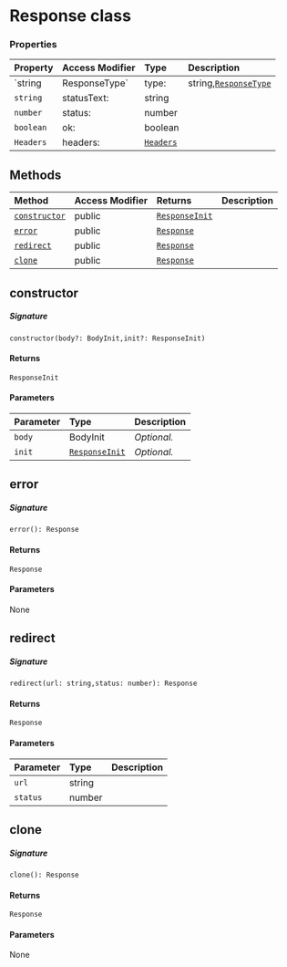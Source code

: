 # Response class









### Properties

| Property	   | Access Modifier | Type	| Description|
|:-------------|:----|:-------|:-----------|
|`string|ResponseType`     | type: | string,[`ResponseType`](ResponseType.md) |  |
|`string`     | statusText: | string |  |
|`number`     | status: | number |  |
|`boolean`     | ok: | boolean |  |
|`Headers`     | headers: | [`Headers`](Headers.md) |  |




## Methods

| Method	   | Access Modifier | Returns	| Description|
|:-------------|:----|:-------|:-----------|
|[`constructor`](#constructor~3egg9)     | public | [`ResponseInit`](ResponseInit.md) |  |
|[`error`](#error~o8xg9)     | public | [`Response`](Response.md) |  |
|[`redirect`](#redirect~ikt49)     | public | [`Response`](Response.md) |  |
|[`clone`](#clone~mtkw9)     | public | [`Response`](Response.md) |  |




## constructor



##### Signature
`constructor(body?: BodyInit,init?: ResponseInit)`

#### Returns
`ResponseInit`

#### Parameters


| Parameter	   | Type    | Description |
|:-------------|:---------------|:------------|
| `body`    | BodyInit | _Optional._ |
| `init`    | [`ResponseInit`](ResponseInit.md) | _Optional._ |


## error



##### Signature
`error(): Response`

#### Returns
`Response`

#### Parameters
None


## redirect



##### Signature
`redirect(url: string,status: number): Response`

#### Returns
`Response`

#### Parameters


| Parameter	   | Type    | Description |
|:-------------|:---------------|:------------|
| `url`    | string |  |
| `status`    | number |  |


## clone



##### Signature
`clone(): Response`

#### Returns
`Response`

#### Parameters
None

